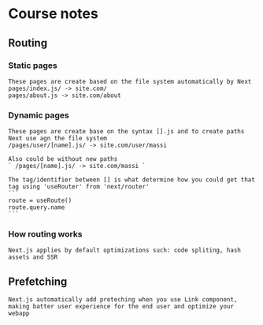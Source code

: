 # Course notes
## Routing

### Static pages
    These pages are create based on the file system automatically by Next
    pages/index.js/ -> site.com/
    pages/about.js -> site.com/about

### Dynamic pages
    These pages are create base on the syntax [].js and to create paths Next use agn the file system
    /pages/user/[name].js/ -> site.com/user/massi

    Also could be without new paths
    ` /pages/[name].js/ -> site.com/massi `

    The tag/identifier between [] is what determine how you could get that tag using 'useRouter' from 'next/router'
    ``` 
    route = useRoute()
    route.query.name
    ```

### How routing works
    Next.js applies by default optimizations such: code spliting, hash assets and SSR

## Prefetching
    Next.js automatically add preteching when you use Link component, making batter user experience for the end user and optimize your webapp






